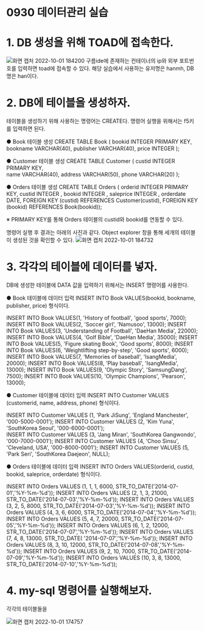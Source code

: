 # 0930 데이터관리 실습

 # 1. DB 생성을 위해 TOAD에 접속한다.

![화면 캡처 2022-10-01 184200](https://user-images.githubusercontent.com/114793024/193403435-991d70a3-bd5b-4e08-9e5e-14c5de3c2d7a.png)
구름ide에 존재하는 컨테이너의 ip와 외부 포트번호를 입력하면 toad에 접속할 수 있다.  해당 실습에서 사용하는 유저명은 hanmh, DB명은 han이다. 


# 2. DB에 테이블을 생성하자.
 
테이블을 생성하기 위해 사용하는 명령어는 CREATE다. 
명령어 실행을 위해서는 f5키를 입력하면 된다.

● Book 테이블 생성
CREATE TABLE Book (
  bookid      INTEGER PRIMARY KEY,
  bookname    VARCHAR(40),
  publisher   VARCHAR(40),
  price       INTEGER );
  
● Customer 테이블 생성
CREATE TABLE  Customer (
  custid      INTEGER PRIMARY KEY,  
  name        VARCHAR(40),
  address     VARCHAR(50), 
  phone       VARCHAR(20) ); 
  
● Orders 테이블 생성
CREATE TABLE Orders (
  orderid INTEGER PRIMARY KEY, 
  custid  INTEGER , 
  bookid  INTEGER , 
  saleprice INTEGER ,
  orderdate DATE,
  FOREIGN KEY (custid) REFERENCES Customer(custid),
  FOREIGN KEY (bookid) REFERENCES Book(bookid)); 

 ※ PRIMARY KEY를 통해 Orders 테이블의 custid와 bookid를 연동할 수 있다. 

명령어 실행 후 결과는 아래의 사진과 같다.
Object explorer 창을 통해 세개의 테이블이 생성된 것을 확인할 수 있다.
![화면 캡처 2022-10-01 184732](https://user-images.githubusercontent.com/114793024/193403543-de30ba11-6639-4839-a782-b47cfcc5ef21.png)

# 3. 각각의 테이블에 데이터를 넣자.

DB에 생성한 테이블에 DATA 값을 입력하기 위해서는 INSERT 명령어를 사용한다. 

● Book 테이블에 데이터 입력
INSERT INTO Book VALUES(bookid, bookname, publisher, price) 형식이다. 

INSERT INTO Book VALUES(1, 'History of football', 'good sports', 7000);
INSERT INTO Book VALUES(2, 'Soccer girl', 'Namusoo', 13000);
INSERT INTO Book VALUES(3, 'Understanding of Football', 'DaeHan Media', 22000);
INSERT INTO Book VALUES(4, 'Golf Bible', 'DaeHan Media', 35000);
INSERT INTO Book VALUES(5, 'Figure skating Book', 'Good sports', 8000);
INSERT INTO Book VALUES(6, 'Weightlifting step-by-step', 'Good sports', 6000);
INSERT INTO Book VALUES(7, 'Memories of baseball', 'IsangMedia', 20000);
INSERT INTO Book VALUES(8, 'Play baseball', 'IsangMedia', 13000);
INSERT INTO Book VALUES(9, 'Olympic Story', 'SamsungDang', 7500);
INSERT INTO Book VALUES(10, 'Olympic Champions', 'Pearson', 13000);

● Customer 테이블에 데이터 입력
INSERT INTO Customer VALUES (customerid, name, address, phone) 형식이다. 

INSERT INTO Customer VALUES (1, 'Park JiSung', 'England Manchester', '000-5000-0001');
INSERT INTO Customer VALUES (2, 'Kim Yuna', 'SouthKorea Seoul', '000-6000-0001');  
INSERT INTO Customer VALUES (3, 'Jang Miran', 'SouthKorea Gangwondo', '000-7000-0001');
INSERT INTO Customer VALUES (4, 'Choo Sinsu', 'Cleveland, USA', '000-8000-0001');
INSERT INTO Customer VALUES (5, 'Park Seri', 'SouthKorea Daejeon',  NULL);

● Orders 테이블에 데이터 입력
INSERT INTO Orders VALUES(orderid, custid, bookid, saleprice, orderdate) 형식이다. 

INSERT INTO Orders VALUES (1, 1, 1, 6000, STR_TO_DATE('2014-07-01','%Y-%m-%d')); 
INSERT INTO Orders VALUES (2, 1, 3, 21000, STR_TO_DATE('2014-07-03','%Y-%m-%d'));
INSERT INTO Orders VALUES (3, 2, 5, 8000, STR_TO_DATE('2014-07-03','%Y-%m-%d')); 
INSERT INTO Orders VALUES (4, 3, 6, 6000, STR_TO_DATE('2014-07-04','%Y-%m-%d')); 
INSERT INTO Orders VALUES (5, 4, 7, 20000, STR_TO_DATE('2014-07-05','%Y-%m-%d'));
INSERT INTO Orders VALUES (6, 1, 2, 12000, STR_TO_DATE('2014-07-07','%Y-%m-%d'));
INSERT INTO Orders VALUES (7, 4, 8, 13000, STR_TO_DATE( '2014-07-07','%Y-%m-%d'));
INSERT INTO Orders VALUES (8, 3, 10, 12000, STR_TO_DATE('2014-07-08','%Y-%m-%d')); 
INSERT INTO Orders VALUES (9, 2, 10, 7000, STR_TO_DATE('2014-07-09','%Y-%m-%d')); 
INSERT INTO Orders VALUES (10, 3, 8, 13000, STR_TO_DATE('2014-07-10','%Y-%m-%d'));



# 4. my-sql 명령어를 실행해보자.
각각의 테이블들을 



![화면 캡처 2022-10-01 174757](https://user-images.githubusercontent.com/114793024/193402307-7fb31b27-34d1-4838-9f98-4acd81dc1ed6.png)

<!--stackedit_data:
eyJoaXN0b3J5IjpbLTQ3MTA3MjYwMiwxODI2NTIwNjk4LC04OT
c5NTI5MDAsLTE1NTE4NDI3NTIsMTUxMzM1NzU1NiwtNjQ2MTgw
MjQxLC0xOTM0MzMzOTczLC0yMDAyMzgyMjE1LDE4MDI5ODcyNz
VdfQ==
-->